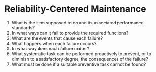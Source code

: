 # Reliability-Centered Maintenance

1. What is the item supposed to do and its associated performance standards?
2. In what ways can it fail to provide the required functions?
3. What are the events that cause each failure?
4. What happens when each failure occurs?
5. In what way does each failure matter?
6. What systematic task can be performed proactively to prevent, or to diminish to a satisfactory degree, the consequences of the failure?
7. What must be done if a suitable preventive task cannot be found? 


